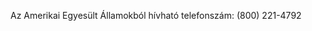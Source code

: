 <Token xmlns:xlink="http://www.w3.org/1999/xlink">Az Amerikai Egyesült Államokból hívható telefonszám: (800) 221-4792</Token>

<!--HONumber=May16_HO1-->


